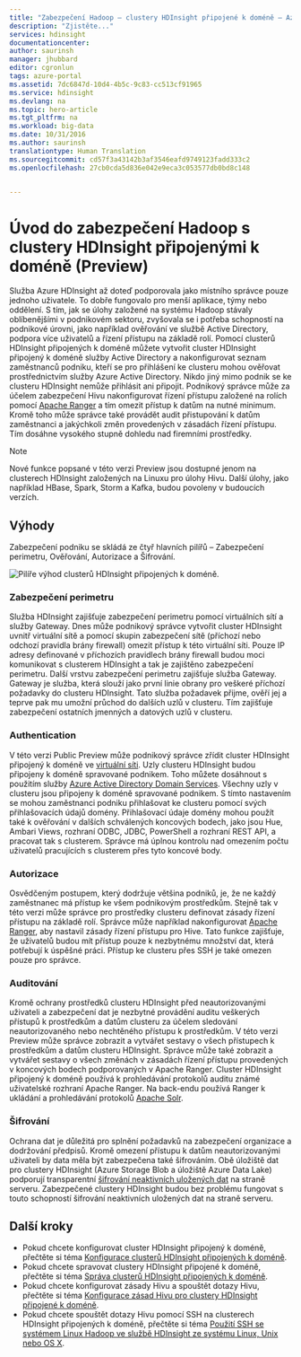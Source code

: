 ```yaml
---
title: "Zabezpečení Hadoop – clustery HDInsight připojené k doméně – Azure | Dokumentace Microsoftu"
description: "Zjistěte..."
services: hdinsight
documentationcenter: 
author: saurinsh
manager: jhubbard
editor: cgronlun
tags: azure-portal
ms.assetid: 7dc6847d-10d4-4b5c-9c83-cc513cf91965
ms.service: hdinsight
ms.devlang: na
ms.topic: hero-article
ms.tgt_pltfrm: na
ms.workload: big-data
ms.date: 10/31/2016
ms.author: saurinsh
translationtype: Human Translation
ms.sourcegitcommit: cd57f3a43142b3af3546eafd9749123fadd333c2
ms.openlocfilehash: 27cb0cda5d836e042e9eca3c053577db0bd8c148


---
```

# <a name="an-introduction-to-hadoop-security-with-domain-joined-hdinsight-clusters-preview"></a>Úvod do zabezpečení Hadoop s clustery HDInsight připojenými k doméně (Preview)

Služba Azure HDInsight až doteď podporovala jako místního správce pouze jednoho uživatele. To dobře fungovalo pro menší aplikace, týmy nebo oddělení. S tím, jak se úlohy založené na systému Hadoop stávaly oblíbenějšími v podnikovém sektoru, zvyšovala se i potřeba schopností na podnikové úrovni, jako například ověřování ve službě Active Directory, podpora více uživatelů a řízení přístupu na základě rolí. Pomocí clusterů HDInsight připojených k doméně můžete vytvořit cluster HDInsight připojený k doméně služby Active Directory a nakonfigurovat seznam zaměstnanců podniku, kteří se pro přihlášení ke clusteru mohou ověřovat prostřednictvím služby Azure Active Directory. Nikdo jiný mimo podnik se ke clusteru HDInsight nemůže přihlásit ani připojit. Podnikový správce může za účelem zabezpečení Hivu nakonfigurovat řízení přístupu založené na rolích pomocí [Apache Ranger](http://hortonworks.com/apache/ranger/) a tím omezit přístup k datům na nutné minimum. Kromě toho může správce také provádět audit přistupování k datům zaměstnanci a jakýchkoli změn provedených v zásadách řízení přístupu. Tím dosáhne vysokého stupně dohledu nad firemními prostředky.

> [!NOTE]
> Nové funkce popsané v této verzi Preview jsou dostupné jenom na clusterech HDInsight založených na Linuxu pro úlohy Hivu. Další úlohy, jako například HBase, Spark, Storm a Kafka, budou povoleny v budoucích verzích.
>
>

## <a name="benefits"></a>Výhody
Zabezpečení podniku se skládá ze čtyř hlavních pilířů – Zabezpečení perimetru, Ověřování, Autorizace a Šifrování.

![Pilíře výhod clusterů HDInsight připojených k doméně](./media/hdinsight-domain-joined-introduction/hdinsight-domain-joined-four-pillars.png).

### <a name="perimeter-security"></a>Zabezpečení perimetru
Služba HDInsight zajišťuje zabezpečení perimetru pomocí virtuálních sítí a služby Gateway. Dnes může podnikový správce vytvořit cluster HDInsight uvnitř virtuální sítě a pomocí skupin zabezpečení sítě (příchozí nebo odchozí pravidla brány firewall) omezit přístup k této virtuální síti. Pouze IP adresy definované v příchozích pravidlech brány firewall budou moci komunikovat s clusterem HDInsight a tak je zajištěno zabezpečení perimetru. Další vrstvu zabezpečení perimetru zajišťuje služba Gateway. Gateway je služba, která slouží jako první linie obrany pro veškeré příchozí požadavky do clusteru HDInsight. Tato služba požadavek přijme, ověří jej a teprve pak mu umožní průchod do dalších uzlů v clusteru. Tím zajišťuje zabezpečení ostatních jmenných a datových uzlů v clusteru.

### <a name="authentication"></a>Authentication
V této verzi Public Preview může podnikový správce zřídit cluster HDInsight připojený k doméně ve [virtuální síti](https://azure.microsoft.com/services/virtual-network/). Uzly clusteru HDInsight budou připojeny k doméně spravované podnikem. Toho můžete dosáhnout s použitím služby [Azure Active Directory Domain Services](../active-directory-domain-services/active-directory-ds-overview.md). Všechny uzly v clusteru jsou připojeny k doméně spravované podnikem. S tímto nastavením se mohou zaměstnanci podniku přihlašovat ke clusteru pomocí svých přihlašovacích údajů domény. Přihlašovací údaje domény mohou použít také k ověřování v dalších schválených koncových bodech, jako jsou Hue, Ambari Views, rozhraní ODBC, JDBC, PowerShell a rozhraní REST API, a pracovat tak s clusterem. Správce má úplnou kontrolu nad omezením počtu uživatelů pracujících s clusterem přes tyto koncové body.

### <a name="authorization"></a>Autorizace
Osvědčeným postupem, který dodržuje většina podniků, je, že ne každý zaměstnanec má přístup ke všem podnikovým prostředkům. Stejně tak v této verzi může správce pro prostředky clusteru definovat zásady řízení přístupu na základě rolí. Správce může například nakonfigurovat [Apache Ranger](http://hortonworks.com/apache/ranger/), aby nastavil zásady řízení přístupu pro Hive. Tato funkce zajišťuje, že uživatelů budou mít přístup pouze k nezbytnému množství dat, která potřebují k úspěšné práci. Přístup ke clusteru přes SSH je také omezen pouze pro správce.

### <a name="auditing"></a>Auditování
Kromě ochrany prostředků clusteru HDInsight před neautorizovanými uživateli a zabezpečení dat je nezbytné provádění auditu veškerých přístupů k prostředkům a datům clusteru za účelem sledování neautorizovaného nebo nechtěného přístupu k prostředkům. V této verzi Preview může správce zobrazit a vytvářet sestavy o všech přístupech k prostředkům a datům clusteru HDInsight. Správce může také zobrazit a vytvářet sestavy o všech změnách v zásadách řízení přístupu provedených v koncových bodech podporovaných v Apache Ranger. Cluster HDInsight připojený k doméně používá k prohledávání protokolů auditu známé uživatelské rozhraní Apache Ranger. Na back-endu používá Ranger k ukládání a prohledávání protokolů [Apache Solr](http://hortonworks.com/apache/solr/).

### <a name="encryption"></a>Šifrování
Ochrana dat je důležitá pro splnění požadavků na zabezpečení organizace a dodržování předpisů. Kromě omezení přístupu k datům neautorizovanými uživateli by data měla být zabezpečena také šifrováním. Obě úložiště dat pro clustery HDInsight (Azure Storage Blob a úložiště Azure Data Lake) podporují transparentní [šifrování neaktivních uložených dat](../storage/storage-service-encryption.md) na straně serveru. Zabezpečené clustery HDInsight budou bez problému fungovat s touto schopností šifrování neaktivních uložených dat na straně serveru.

## <a name="next-steps"></a>Další kroky
* Pokud chcete konfigurovat cluster HDInsight připojený k doméně, přečtěte si téma [Konfigurace clusterů HDInsight připojených k doméně](hdinsight-domain-joined-configure.md).
* Pokud chcete spravovat clustery HDInsight připojené k doméně, přečtěte si téma [Správa clusterů HDInsight připojených k doméně](hdinsight-domain-joined-manage.md).
* Pokud chcete konfigurovat zásady Hivu a spouštět dotazy Hivu, přečtěte si téma [Konfigurace zásad Hivu pro clustery HDInsight připojené k doméně](hdinsight-domain-joined-run-hive.md).
* Pokud chcete spouštět dotazy Hivu pomocí SSH na clusterech HDInsight připojených k doméně, přečtěte si téma [Použití SSH se systémem Linux Hadoop ve službě HDInsight ze systému Linux, Unix nebo OS X](hdinsight-hadoop-linux-use-ssh-unix.md#domainjoined).



<!--HONumber=Feb17_HO3-->


